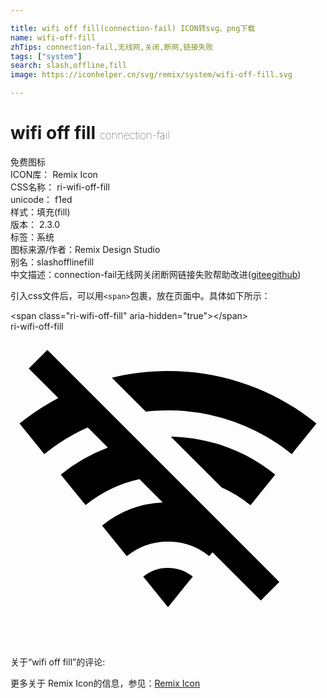 ```yaml
---

title: wifi off fill(connection-fail) ICON转svg、png下载
name: wifi-off-fill
zhTips: connection-fail,无线网,关闭,断网,链接失败
tags: ["system"]
search: slash,offline,fill
image: https://iconhelper.cn/svg/remix/system/wifi-off-fill.svg

---
```


# wifi off fill  <small style="font-size: 60%;font-weight: 100">connection-fail</small>


<div class="detail-page">
<p>
<span><span class="badge-success badge">免费图标</span> </span>
<br/>
<span>
ICON库：
<span class="badge-secondary badge">Remix Icon</span> 
</span>
<br/>
<span>
CSS名称：
<span class="badge-secondary badge">ri-wifi-off-fill</span> 
</span>
<br/>
<span>
unicode：
<span class="badge-secondary badge">f1ed</span> 
<copy-btn content='f1ed' btn-title=""></copy-btn>
<copy-btn :content='String.fromCodePoint(parseInt("f1ed", 16))' btn-title="复制U"></copy-btn>
</span><br/><span>样式：<span class="badge-light badge">填充(fill)</span></span>
<br/>
<span>
版本：
<span class="badge-secondary badge">2.3.0</span> 
</span><br/><span>标签：<span class="badge-light badge"><router-link to="/tags/system.html">系统</router-link></span></span>
<br/>
<span>图标来源/作者：<span class="badge-light badge">Remix Design Studio</span></span> 
<br/>
<span>别名：<span class="badge-light badge">slash</span><span class="badge-light badge">offline</span><span class="badge-light badge">fill</span></span><br/><span class="zh-detail">中文描述：<span class="badge-primary badge">connection-fail</span><span class="badge-primary badge">无线网</span><span class="badge-primary badge">关闭</span><span class="badge-primary badge">断网</span><span class="badge-primary badge">链接失败</span><span class="help-link"><span>帮助改进</span>(<a href="https://gitee.com/liuwave/icon-helper/edit/master/json/remix/system/wifi-off-fill.json" target="_blank" rel="noopener noreferrer">gitee</a><a href="https://github.com/liuwave/icon-helper/edit/master/json/remix/system/wifi-off-fill.json" target="_blank" rel="noopener noreferrer">github</a></span>)</span><br/>
</p>
</div>
<div class="alert alert-dark">
  <i class="ri-wifi-off-fill ri-xs"></i>
  <i class="ri-wifi-off-fill ri-sm"></i>
  <i class="ri-wifi-off-fill ri-lg"></i>
  <i class="ri-wifi-off-fill ri-2x"></i>
  <i class="ri-wifi-off-fill ri-3x"></i>
  <i class="ri-wifi-off-fill ri-5x"></i>
  <i class="ri-wifi-off-fill ri-7x"></i>
</div>
<div>
  <p>引入css文件后，可以用<code>&lt;span&gt;</code>包裹，放在页面中。具体如下所示：    
  </p>
  <div class="alert alert-primary" style="font-size: 14px">
    &lt;span class="ri-wifi-off-fill" aria-hidden="true"&gt;&lt;/span&gt;
    <copy-btn content='<span class="ri-wifi-off-fill" aria-hidden="true"></span>'></copy-btn>
  </div>
  <div class="alert alert-secondary">
    <i class="ri-wifi-off-fill"
    style="font-size: 24px"
    aria-hidden="true"></i> ri-wifi-off-fill
    <copy-btn content="ri-wifi-off-fill" btn-title="复制图标名称"></copy-btn>
  </div>
</div>
<div id="svg" class="svg-wrap">
<svg xmlns="http://www.w3.org/2000/svg" viewBox="0 0 24 24">
    <g>
        <path fill="none" d="M0 0h24v24H0z"/>
        <path d="M12 18c.714 0 1.37.25 1.886.666L12 21l-1.886-2.334A2.987 2.987 0 0 1 12 18zM2.808 1.393l17.677 17.678-1.414 1.414-3.682-3.68-.247.306A4.98 4.98 0 0 0 12 16a4.98 4.98 0 0 0-3.141 1.11l-1.885-2.334a7.963 7.963 0 0 1 4.622-1.766l-1.773-1.772a9.963 9.963 0 0 0-4.106 1.982L3.83 10.887A12.984 12.984 0 0 1 7.416 8.83L5.885 7.3a15 15 0 0 0-3.31 2.031L.689 6.997c.915-.74 1.903-1.391 2.952-1.942L1.393 2.808l1.415-1.415zM16.084 11.87l-3.868-3.867L12 8c3.095 0 5.937 1.081 8.17 2.887l-1.886 2.334a10 10 0 0 0-2.2-1.352zM12 3c4.285 0 8.22 1.497 11.31 3.997L21.426 9.33A14.937 14.937 0 0 0 12 6c-.572 0-1.136.032-1.69.094L7.723 3.511C9.094 3.177 10.527 3 12 3z"/>
    </g>
</svg>

</div>
<detail full-name='ri-wifi-off-fill'></detail>  
<div>
<p>关于“wifi off fill”的评论:</p>
</div>
<Vssue title="关于“wifi off fill”的评论" ></Vssue>    
<div><p>更多关于  Remix Icon的信息，参见：<a target="_blank" href="https://iconhelper.cn/remix.html">Remix Icon</a>
</p></div>
